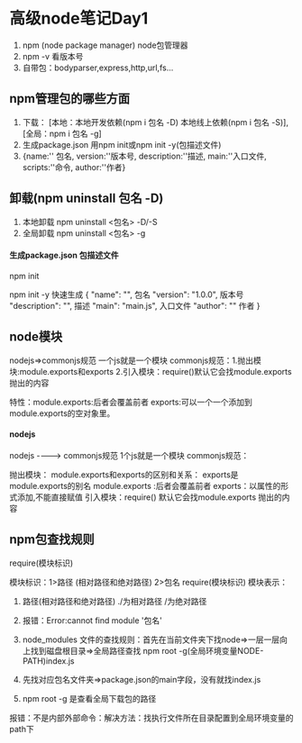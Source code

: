 # 高级node笔记Day1
1. npm (node package manager) node包管理器
2. npm -v 看版本号
3. 自带包：bodyparser,express,http,url,fs...

## npm管理包的哪些方面
1. 下载：
    [本地：本地开发依赖(npm i 包名 -D) 本地线上依赖(npm i 包名 -S)],[全局：npm i 包名 -g]
2. 生成package.json
    用npm init或npm init -y(包描述文件) 
3. {name:'' 包名, version:''版本号, description:''描述, main:''入口文件, scripts:''命令, author:''作者}

## 卸载(npm uninstall 包名 -D)
1. 本地卸载
  npm uninstall <包名> -D/-S
2. 全局卸载
  npm uninstall <包名> -g

#### 生成package.json  包描述文件
npm init

npm init -y  快速生成
{
  "name": "",                   包名
  "version": "1.0.0",           版本号 
  "description": "",            描述
  "main": "main.js",            入口文件
  "author": ""                  作者
}

## node模块
nodejs=>commonjs规范  一个js就是一个模块
commonjs规范：1.抛出模块:module.exports和exports   2.引入模块：require()默认它会找module.exports抛出的内容

特性：module.exports:后者会覆盖前者   exports:可以一个一个添加到module.exports的空对象里。

#### nodejs
nodejs ---->  commonjs规范
1个js就是一个模块
commonjs规范：

  抛出模块：
  module.exports和exports的区别和关系：
  exports是module.exports的别名
  module.exports :后者会覆盖前者
  exports：以属性的形式添加,不能直接赋值
  引入模块：require()  默认它会找module.exports 抛出的内容

## npm包查找规则
  require(模块标识)

  模块标识：1>路径  (相对路径和绝对路径)  2>包名
  require(模块标识)
模块表示：
1. 路径(相对路径和绝对路径) ./为相对路径  /为绝对路径

2. 报错：Error:cannot find module '包名'

2. node_modules 文件的查找规则：首先在当前文件夹下找node=>一层一层向上找到磁盘根目录=>全局路径查找 npm root -g(全局环境变量NODE-PATH)index.js

3. 先找对应包名文件夹=>package.json的main字段，没有就找index.js

4. npm root -g  是查看全局下载包的路径

报错：不是内部外部命令：解决方法：找执行文件所在目录配置到全局环境变量的path下








